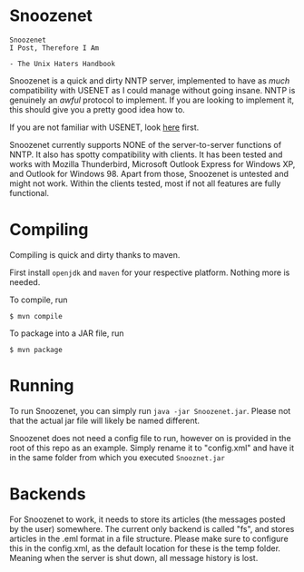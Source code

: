 # Snoozenet

```
Snoozenet
I Post, Therefore I Am

- The Unix Haters Handbook
```

Snoozenet is a quick and dirty NNTP server, implemented to have as _much_ compatibility with USENET as I could manage without going insane. NNTP is genuinely an _awful_ protocol to implement. If you are looking to implement it, this should give you a pretty good idea how to.

If you are not familiar with USENET, look [here](https://en.wikipedia.org/wiki/Usenet) first.

Snoozenet currently supports NONE of the server-to-server functions of NNTP. It also has spotty compatibility with clients. It has been tested and works with Mozilla Thunderbird, Microsoft Outlook Express for Windows XP, and Outlook for Windows 98. Apart from those, Snoozenet is untested and might not work. Within the clients tested, most if not all features are fully functional.

# Compiling

Compiling is quick and dirty thanks to maven.

First install `openjdk` and `maven` for your respective platform. Nothing more is needed.

To compile, run

```
$ mvn compile
```

To package into a JAR file, run

```
$ mvn package
```

# Running

To run Snoozenet, you can simply run `java -jar Snoozenet.jar`. Please not that the actual jar file will likely be named different.

Snoozenet does not need a config file to run, however on is provided in the root of this repo as an example. Simply rename it to "config.xml" and have it in the same folder from which you executed `Snooznet.jar` 

# Backends

For Snoozenet to work, it needs to store its articles (the messages posted by the user) somewhere. The current only backend is called "fs", and stores articles in the .eml format in a file structure. Please make sure to configure this in the config.xml, as the default location for these is the temp folder. Meaning when the server is shut down, all message history is lost.
